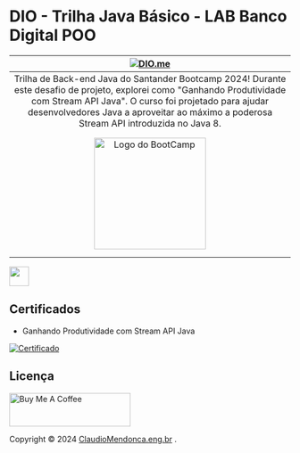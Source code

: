 # DIO - Trilha Java Básico - LAB Banco Digital POO


| [![DIO.me](https://github.com/ClaudioMendonca-Eng/dio-trilha-java-basico/img/dio.png)](https://dio.me) |
|:--:|
| Trilha de Back-end Java do Santander Bootcamp 2024! Durante este desafio de projeto, explorei como "Ganhando Produtividade com Stream API Java". O curso foi projetado para ajudar desenvolvedores Java a aproveitar ao máximo a poderosa Stream API introduzida no Java 8. |
| <a href="https://www.youtube.com/watch?v=wtiaPK_200U" target="_blank"><img style="margin: 10px" height="200" width="200" src="https://github.com/ClaudioMendonca-Eng/dio-trilha-java-basico/img/logoba.png" alt="Logo do BootCamp"/></a> |

<a href="https://docs.oracle.com/en/java/javase/20/"><img height= "35" src= "https://img.shields.io/badge/Java-ED8B00?style=for-the-badge&logo=openjdk&logoColor=white"></a>



## Certificados

- Ganhando Produtividade com Stream API Java

[![Certificado](img/01_certificado.png)](https://www.dio.me/certificate/Offfff)


## Licença

<a href="https://www.buymeacoffee.com/claudiomendonca" target="_blank"><img src="https://cdn.buymeacoffee.com/buttons/v2/default-yellow.png" alt="Buy Me A Coffee" style="height: 60px !important;width: 217px !important;" ></a>

Copyright © 2024 <a href="https://www.claudiomendonca.eng.br" target="_blank">ClaudioMendonca.eng.br</a> . 
